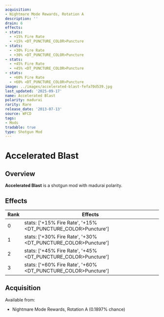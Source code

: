 ```yaml
---
acquisition:
- Nightmare Mode Rewards, Rotation A
description: ''
drain: 6
effects:
- stats:
  - +15% Fire Rate
  - +15% <DT_PUNCTURE_COLOR>Puncture
- stats:
  - +30% Fire Rate
  - +30% <DT_PUNCTURE_COLOR>Puncture
- stats:
  - +45% Fire Rate
  - +45% <DT_PUNCTURE_COLOR>Puncture
- stats:
  - +60% Fire Rate
  - +60% <DT_PUNCTURE_COLOR>Puncture
image: ../images/accelerated-blast-fefa70d539.jpg
last_updated: '2025-09-17'
name: Accelerated Blast
polarity: madurai
rarity: Rare
release_date: '2013-07-13'
source: WFCD
tags:
- Mods
tradable: true
type: Shotgun Mod
---
```


# Accelerated Blast

## Overview

**Accelerated Blast** is a shotgun mod with madurai polarity.

## Effects

| Rank | Effects |
|------|----------|
| 0 | stats: ['+15% Fire Rate', '+15% <DT_PUNCTURE_COLOR>Puncture'] |
| 1 | stats: ['+30% Fire Rate', '+30% <DT_PUNCTURE_COLOR>Puncture'] |
| 2 | stats: ['+45% Fire Rate', '+45% <DT_PUNCTURE_COLOR>Puncture'] |
| 3 | stats: ['+60% Fire Rate', '+60% <DT_PUNCTURE_COLOR>Puncture'] |

## Acquisition

Available from:
- Nightmare Mode Rewards, Rotation A (0.1897% chance)

